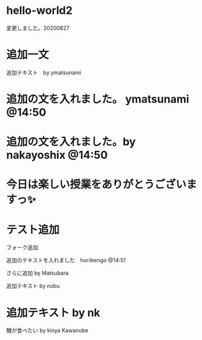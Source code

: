 # hello-world2

変更しました。20200827

追加一文
=======
追加テキスト　by ymatsunami


追加の文を入れました。 ymatsunami @14:50
=======

追加の文を入れました。by nakayoshix @14:50
=======


今日は楽しい授業をありがとうございますっ✨ 
=======
テスト追加
=======

フォーク追加



追加のテキストを入れました　horiikengo @14:51

さらに追加 by Matsubara

追加テキスト by nobu


追加テキスト by nk
=======
鰻が食べたい by kinya Kawanobe




